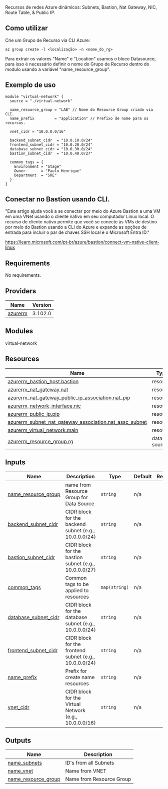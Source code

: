 Recursos de redes Azure dinâmicos: Subnets, Bastion, Nat Gateway, NIC, Route Table, & Public IP.

## Como utilizar
Crie um Grupo de Recurso via CLI Azure:
```
az group create -l <localização> -n <nome_do_rg>
```
Para extrair os valores "Name" e "Location" usamos o bloco Datasource, para isso é necessário definir o nome do Grupo de Recurso dentro do modulo usando a variável "name_resource_group".

## Exemplo de uso
```
module "virtual-network" {
  source = "./virtual-network"

  name_resource_group = "LAB" // Nome do Resource Group criado via CLI.
  name_prefix         = "application" // Prefixo de nome para os recursos.

  vnet_cidr = "10.0.0.0/16"

  backend_subnet_cidr  = "10.0.10.0/24"
  frontend_subnet_cidr = "10.0.20.0/24"
  database_subnet_cidr = "10.0.30.0/24"
  bastion_subnet_cidr  = "10.0.40.0/27"

  common_tags = {
    Environment = "Stage"
    Owner       = "Paulo Henrique"
    Department  = "SRE"
  }
}
```

## Conectar no Bastion usando CLI.
"Este artigo ajuda você a se conectar por meio do Azure Bastion a uma VM em uma VNet usando o cliente nativo em seu computador Linux local. O recurso de cliente nativo permite que você se conecte às VMs de destino por meio do Bastion usando a CLI do Azure e expande as opções de entrada para incluir o par de chaves SSH local e o Microsoft Entra ID."

https://learn.microsoft.com/pt-br/azure/bastion/connect-vm-native-client-linux

## Requirements

No requirements.

## Providers

| Name | Version |
|------|---------|
| <a name="provider_azurerm"></a> [azurerm](#provider\_azurerm) | 3.102.0 |

## Modules

virtual-network

## Resources

| Name | Type |
|------|------|
| [azurerm_bastion_host.bastion](https://registry.terraform.io/providers/hashicorp/azurerm/latest/docs/resources/bastion_host) | resource |
| [azurerm_nat_gateway.nat](https://registry.terraform.io/providers/hashicorp/azurerm/latest/docs/resources/nat_gateway) | resource |
| [azurerm_nat_gateway_public_ip_association.nat_pip](https://registry.terraform.io/providers/hashicorp/azurerm/latest/docs/resources/nat_gateway_public_ip_association) | resource |
| [azurerm_network_interface.nic](https://registry.terraform.io/providers/hashicorp/azurerm/latest/docs/resources/network_interface) | resource |
| [azurerm_public_ip.pip](https://registry.terraform.io/providers/hashicorp/azurerm/latest/docs/resources/public_ip) | resource |
| [azurerm_subnet_nat_gateway_association.nat_assc_subnet](https://registry.terraform.io/providers/hashicorp/azurerm/latest/docs/resources/subnet_nat_gateway_association) | resource |
| [azurerm_virtual_network.main](https://registry.terraform.io/providers/hashicorp/azurerm/latest/docs/resources/virtual_network) | resource |
| [azurerm_resource_group.rg](https://registry.terraform.io/providers/hashicorp/azurerm/latest/docs/data-sources/resource_group) | data source |

## Inputs

| Name | Description | Type | Default | Required |
|------|-------------|------|---------|:--------:|
| <a name="input_name_resource_group"></a> [name\_resource\_group](#input\_vnet\_cidr) | name from Resource Group for Data Source | `string` | n/a | yes |
| <a name="input_backend_subnet_cidr"></a> [backend\_subnet\_cidr](#input\_backend\_subnet\_cidr) | CIDR block for the backend subnet (e.g., 10.0.0.0/24) | `string` | n/a | yes |
| <a name="input_bastion_subnet_cidr"></a> [bastion\_subnet\_cidr](#input\_bastion\_subnet\_cidr) | CIDR block for the bastion subnet (e.g., 10.0.0.0/27) | `string` | n/a | yes |
| <a name="input_common_tags"></a> [common\_tags](#input\_common\_tags) | Common tags to be applied to resources | `map(string)` | n/a | yes |
| <a name="input_database_subnet_cidr"></a> [database\_subnet\_cidr](#input\_database\_subnet\_cidr) | CIDR block for the database subnet (e.g., 10.0.0.0/24) | `string` | n/a | yes |
| <a name="input_frontend_subnet_cidr"></a> [frontend\_subnet\_cidr](#input\_frontend\_subnet\_cidr) | CIDR block for the frontend subnet (e.g., 10.0.0.0/24) | `string` | n/a | yes |
| <a name="input_name_prefix"></a> [name\_prefix](#input\_name\_prefix) | Prefix for create name resources | `string` | n/a | yes |
| <a name="input_vnet_cidr"></a> [vnet\_cidr](#input\_vnet\_cidr) | CIDR block for the Virtual Network (e.g., 10.0.0.0/16) | `string` | n/a | yes |


## Outputs

| Name | Description |
|------|-------------|
| <a name="output_name_subnets"></a> [name\_subnets](#output\_name\_subnets) | ID's from all Subnets |
| <a name="output_name_vnet"></a> [name\_vnet](#output\_name\_vnet) | Name from VNET |
| <a name="output_name_resource_group"></a> [name\_resource\_group](#output\_name\_resource\_group) | Name from Resource Group |
